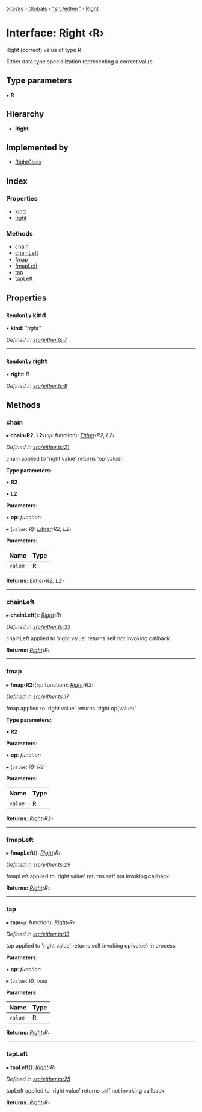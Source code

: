 [t-tasks](../README.md) › [Globals](../globals.md) › ["src/either"](../modules/_src_either_.md) › [Right](_src_either_.right.md)

# Interface: Right ‹**R**›

Right (correct) value of type R

Either data type specialization representing a correct value

## Type parameters

▪ **R**

## Hierarchy

* **Right**

## Implemented by

* [RightClass](../classes/_src_either_.rightclass.md)

## Index

### Properties

* [kind](_src_either_.right.md#readonly-kind)
* [right](_src_either_.right.md#readonly-right)

### Methods

* [chain](_src_either_.right.md#chain)
* [chainLeft](_src_either_.right.md#chainleft)
* [fmap](_src_either_.right.md#fmap)
* [fmapLeft](_src_either_.right.md#fmapleft)
* [tap](_src_either_.right.md#tap)
* [tapLeft](_src_either_.right.md#tapleft)

## Properties

### `Readonly` kind

• **kind**: *"right"*

*Defined in [src/either.ts:7](https://github.com/lammonaaf/t-tasks/blob/f271a8d/src/either.ts#L7)*

___

### `Readonly` right

• **right**: *R*

*Defined in [src/either.ts:8](https://github.com/lammonaaf/t-tasks/blob/f271a8d/src/either.ts#L8)*

## Methods

###  chain

▸ **chain**‹**R2**, **L2**›(`op`: function): *[Either](_src_either_.either.md)‹R2, L2›*

*Defined in [src/either.ts:21](https://github.com/lammonaaf/t-tasks/blob/f271a8d/src/either.ts#L21)*

chain applied to 'right value' returns 'op(value)'

**Type parameters:**

▪ **R2**

▪ **L2**

**Parameters:**

▪ **op**: *function*

▸ (`value`: R): *[Either](_src_either_.either.md)‹R2, L2›*

**Parameters:**

Name | Type |
------ | ------ |
`value` | R |

**Returns:** *[Either](_src_either_.either.md)‹R2, L2›*

___

###  chainLeft

▸ **chainLeft**(): *[Right](_src_either_.right.md)‹R›*

*Defined in [src/either.ts:33](https://github.com/lammonaaf/t-tasks/blob/f271a8d/src/either.ts#L33)*

chainLeft applied to 'right value' returns self not invoking callback

**Returns:** *[Right](_src_either_.right.md)‹R›*

___

###  fmap

▸ **fmap**‹**R2**›(`op`: function): *[Right](_src_either_.right.md)‹R2›*

*Defined in [src/either.ts:17](https://github.com/lammonaaf/t-tasks/blob/f271a8d/src/either.ts#L17)*

fmap applied to 'right value' returns 'right op(value)'

**Type parameters:**

▪ **R2**

**Parameters:**

▪ **op**: *function*

▸ (`value`: R): *R2*

**Parameters:**

Name | Type |
------ | ------ |
`value` | R |

**Returns:** *[Right](_src_either_.right.md)‹R2›*

___

###  fmapLeft

▸ **fmapLeft**(): *[Right](_src_either_.right.md)‹R›*

*Defined in [src/either.ts:29](https://github.com/lammonaaf/t-tasks/blob/f271a8d/src/either.ts#L29)*

fmapLeft applied to 'right value' returns self not invoking callback

**Returns:** *[Right](_src_either_.right.md)‹R›*

___

###  tap

▸ **tap**(`op`: function): *[Right](_src_either_.right.md)‹R›*

*Defined in [src/either.ts:13](https://github.com/lammonaaf/t-tasks/blob/f271a8d/src/either.ts#L13)*

tap applied to 'right value' returns self invoking op(value) in process

**Parameters:**

▪ **op**: *function*

▸ (`value`: R): *void*

**Parameters:**

Name | Type |
------ | ------ |
`value` | R |

**Returns:** *[Right](_src_either_.right.md)‹R›*

___

###  tapLeft

▸ **tapLeft**(): *[Right](_src_either_.right.md)‹R›*

*Defined in [src/either.ts:25](https://github.com/lammonaaf/t-tasks/blob/f271a8d/src/either.ts#L25)*

tapLeft applied to 'right value' returns self not invoking callback

**Returns:** *[Right](_src_either_.right.md)‹R›*
